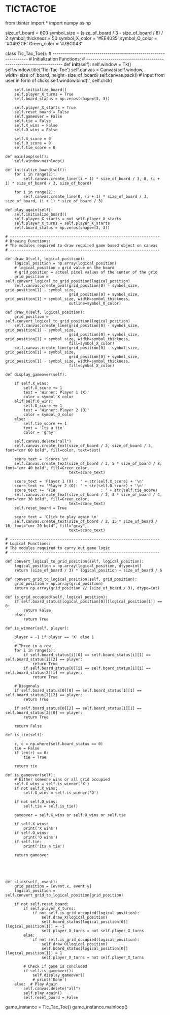 # TICTACTOE
from tkinter import *
import numpy as np

size_of_board = 600
symbol_size = (size_of_board / 3 - size_of_board / 8) / 2
symbol_thickness = 50
symbol_X_color = '#EE4035'
symbol_O_color = '#0492CF'
Green_color = '#7BC043'

class Tic_Tac_Toe():
    # ------------------------------------------------------------------
    # Initialization Functions:
    # ------------------------------------------------------------------
    def __init__(self):
        self.window = Tk()
        self.window.title('Tic-Tac-Toe')
        self.canvas = Canvas(self.window, width=size_of_board, height=size_of_board)
        self.canvas.pack()
        # Input from user in form of clicks
        self.window.bind('<Button-1>', self.click)

        self.initialize_board()
        self.player_X_turns = True
        self.board_status = np.zeros(shape=(3, 3))

        self.player_X_starts = True
        self.reset_board = False
        self.gameover = False
        self.tie = False
        self.X_wins = False
        self.O_wins = False

        self.X_score = 0
        self.O_score = 0
        self.tie_score = 0

    def mainloop(self):
        self.window.mainloop()

    def initialize_board(self):
        for i in range(2):
            self.canvas.create_line((i + 1) * size_of_board / 3, 0, (i + 1) * size_of_board / 3, size_of_board)

        for i in range(2):
            self.canvas.create_line(0, (i + 1) * size_of_board / 3, size_of_board, (i + 1) * size_of_board / 3)

    def play_again(self):
        self.initialize_board()
        self.player_X_starts = not self.player_X_starts
        self.player_X_turns = self.player_X_starts
        self.board_status = np.zeros(shape=(3, 3))

    # ------------------------------------------------------------------
    # Drawing Functions:
    # The modules required to draw required game based object on canvas
    # ------------------------------------------------------------------

    def draw_O(self, logical_position):
        logical_position = np.array(logical_position)
        # logical_position = grid value on the board
        # grid_position = actual pixel values of the center of the grid
        grid_position = self.convert_logical_to_grid_position(logical_position)
        self.canvas.create_oval(grid_position[0] - symbol_size, grid_position[1] - symbol_size,
                                grid_position[0] + symbol_size, grid_position[1] + symbol_size, width=symbol_thickness,
                                outline=symbol_O_color)

    def draw_X(self, logical_position):
        grid_position = self.convert_logical_to_grid_position(logical_position)
        self.canvas.create_line(grid_position[0] - symbol_size, grid_position[1] - symbol_size,
                                grid_position[0] + symbol_size, grid_position[1] + symbol_size, width=symbol_thickness,
                                fill=symbol_X_color)
        self.canvas.create_line(grid_position[0] - symbol_size, grid_position[1] + symbol_size,
                                grid_position[0] + symbol_size, grid_position[1] - symbol_size, width=symbol_thickness,
                                fill=symbol_X_color)

    def display_gameover(self):

        if self.X_wins:
            self.X_score += 1
            text = 'Winner: Player 1 (X)'
            color = symbol_X_color
        elif self.O_wins:
            self.O_score += 1
            text = 'Winner: Player 2 (O)'
            color = symbol_O_color
        else:
            self.tie_score += 1
            text = 'Its a tie'
            color = 'gray'

        self.canvas.delete("all")
        self.canvas.create_text(size_of_board / 2, size_of_board / 3, font="cmr 60 bold", fill=color, text=text)

        score_text = 'Scores \n'
        self.canvas.create_text(size_of_board / 2, 5 * size_of_board / 8, font="cmr 40 bold", fill=Green_color,
                                text=score_text)

        score_text = 'Player 1 (X) : ' + str(self.X_score) + '\n'
        score_text += 'Player 2 (O): ' + str(self.O_score) + '\n'
        score_text += 'Tie                    : ' + str(self.tie_score)
        self.canvas.create_text(size_of_board / 2, 3 * size_of_board / 4, font="cmr 30 bold", fill=Green_color,
                                text=score_text)
        self.reset_board = True

        score_text = 'Click to play again \n'
        self.canvas.create_text(size_of_board / 2, 15 * size_of_board / 16, font="cmr 20 bold", fill="gray",
                                text=score_text)

    # ------------------------------------------------------------------
    # Logical Functions:
    # The modules required to carry out game logic
    # ------------------------------------------------------------------

    def convert_logical_to_grid_position(self, logical_position):
        logical_position = np.array(logical_position, dtype=int)
        return (size_of_board / 3) * logical_position + size_of_board / 6

    def convert_grid_to_logical_position(self, grid_position):
        grid_position = np.array(grid_position)
        return np.array(grid_position // (size_of_board / 3), dtype=int)

    def is_grid_occupied(self, logical_position):
        if self.board_status[logical_position[0]][logical_position[1]] == 0:
            return False
        else:
            return True

    def is_winner(self, player):

        player = -1 if player == 'X' else 1

        # Three in a row
        for i in range(3):
            if self.board_status[i][0] == self.board_status[i][1] == self.board_status[i][2] == player:
                return True
            if self.board_status[0][i] == self.board_status[1][i] == self.board_status[2][i] == player:
                return True

        # Diagonals
        if self.board_status[0][0] == self.board_status[1][1] == self.board_status[2][2] == player:
            return True

        if self.board_status[0][2] == self.board_status[1][1] == self.board_status[2][0] == player:
            return True

        return False

    def is_tie(self):

        r, c = np.where(self.board_status == 0)
        tie = False
        if len(r) == 0:
            tie = True

        return tie

    def is_gameover(self):
        # Either someone wins or all grid occupied
        self.X_wins = self.is_winner('X')
        if not self.X_wins:
            self.O_wins = self.is_winner('O')

        if not self.O_wins:
            self.tie = self.is_tie()

        gameover = self.X_wins or self.O_wins or self.tie

        if self.X_wins:
            print('X wins')
        if self.O_wins:
            print('O wins')
        if self.tie:
            print('Its a tie')

        return gameover





    def click(self, event):
        grid_position = [event.x, event.y]
        logical_position = self.convert_grid_to_logical_position(grid_position)

        if not self.reset_board:
            if self.player_X_turns:
                if not self.is_grid_occupied(logical_position):
                    self.draw_X(logical_position)
                    self.board_status[logical_position[0]][logical_position[1]] = -1
                    self.player_X_turns = not self.player_X_turns
            else:
                if not self.is_grid_occupied(logical_position):
                    self.draw_O(logical_position)
                    self.board_status[logical_position[0]][logical_position[1]] = 1
                    self.player_X_turns = not self.player_X_turns

            # Check if game is concluded
            if self.is_gameover():
                self.display_gameover()
                # print('Done')
        else:  # Play Again
            self.canvas.delete("all")
            self.play_again()
            self.reset_board = False


game_instance = Tic_Tac_Toe()
game_instance.mainloop()

